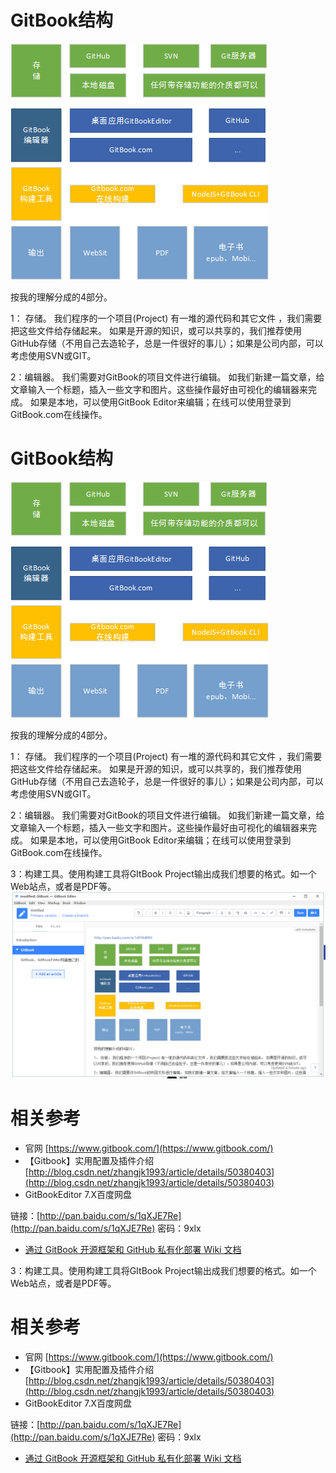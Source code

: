 # GitBook结构

![](/assets/github结构.png)

按我的理解分成的4部分。

1： 存储。 我们程序的一个项目\(Project\) 有一堆的源代码和其它文件 ，我们需要把这些文件给存储起来。 如果是开源的知识，或可以共享的，我们推荐使用GitHub存储（不用自己去造轮子，总是一件很好的事儿）；如果是公司内部，可以考虑使用SVN或GIT。

2：编辑器。 我们需要对GitBook的项目文件进行编辑。 如我们新建一篇文章，给文章输入一个标题，插入一些文字和图片。这些操作最好由可视化的编辑器来完成。 如果是本地，可以使用GitBook Editor来编辑；在线可以使用登录到GitBook.com在线操作。

# GitBook结构

![](/assets/github结构.png)

按我的理解分成的4部分。

1： 存储。 我们程序的一个项目\(Project\) 有一堆的源代码和其它文件 ，我们需要把这些文件给存储起来。 如果是开源的知识，或可以共享的，我们推荐使用GitHub存储（不用自己去造轮子，总是一件很好的事儿）；如果是公司内部，可以考虑使用SVN或GIT。

2：编辑器。 我们需要对GitBook的项目文件进行编辑。 如我们新建一篇文章，给文章输入一个标题，插入一些文字和图片。这些操作最好由可视化的编辑器来完成。 如果是本地，可以使用GitBook Editor来编辑；在线可以使用登录到GitBook.com在线操作。

3：构建工具。使用构建工具将GItBook Project输出成我们想要的格式。如一个Web站点，或者是PDF等。![](/assets/gitbookeditor.png)

# 相关参考

* 官网 [https://www.gitbook.com/](https://www.gitbook.com/)
* 【Gitbook】实用配置及插件介绍 [http://blog.csdn.net/zhangjk1993/article/details/50380403](http://blog.csdn.net/zhangjk1993/article/details/50380403)
* GitBookEditor 7.X百度网盘

链接：[http://pan.baidu.com/s/1qXJE7Re](http://pan.baidu.com/s/1qXJE7Re) 密码：9xlx

* [通过 GitBook 开源框架和 GitHub 私有化部署 Wiki 文档 ](http://zitiao.org/deploy/)

3：构建工具。使用构建工具将GItBook Project输出成我们想要的格式。如一个Web站点，或者是PDF等。

# 相关参考

* 官网 [https://www.gitbook.com/](https://www.gitbook.com/)
* 【Gitbook】实用配置及插件介绍 [http://blog.csdn.net/zhangjk1993/article/details/50380403](http://blog.csdn.net/zhangjk1993/article/details/50380403)
* GitBookEditor 7.X百度网盘

链接：[http://pan.baidu.com/s/1qXJE7Re](http://pan.baidu.com/s/1qXJE7Re) 密码：9xlx

* [通过 GitBook 开源框架和 GitHub 私有化部署 Wiki 文档 ](http://zitiao.org/deploy/)



